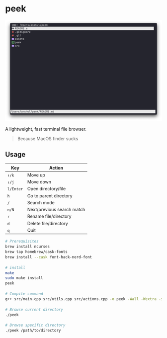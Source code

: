 
# peek

![peek demo](assets/img.png)

A lightweight, fast terminal file browser.

> Because MacOS finder sucks

## Usage

| Key | Action |
|-----|--------|
| `↑/k` | Move up |
| `↓/j` | Move down |
| `l/Enter` | Open directory/file |
| `h` | Go to parent directory |
| `/` | Search mode |
| `n/N` | Next/previous search match |
| `r` | Rename file/directory |
| `d` | Delete file/directory |
| `q` | Quit |

```bash
# Prerequisites
brew install ncurses
brew tap homebrew/cask-fonts
brew install --cask font-hack-nerd-font

# install
make
sudo make install
peek

# Compile command
g++ src/main.cpp src/utils.cpp src/actions.cpp -o peek -Wall -Wextra -std=c++17 -lncurses

# Browse current directory
./peek

# Browse specific directory
./peek /path/to/directory
